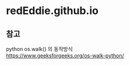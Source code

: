 # redEddie.github.io

## 참고
python os.walk() 의 동작방식     
https://www.geeksforgeeks.org/os-walk-python/    